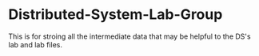 # Distributed-System-Lab-Group

This is for stroing all the intermediate data that may be helpful to the DS's lab and lab files.
